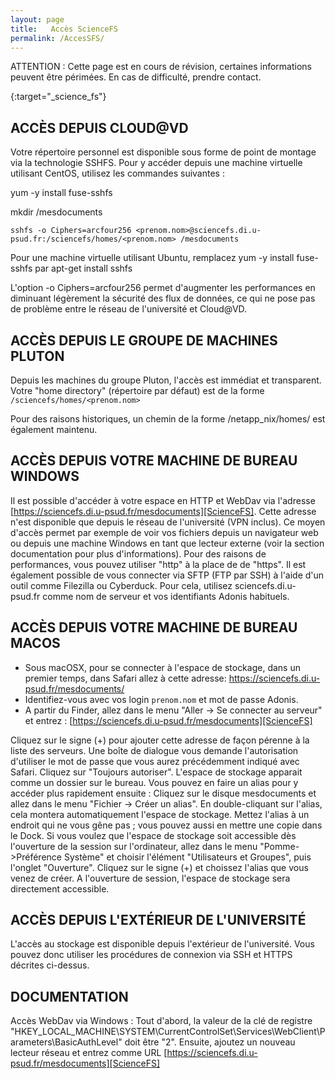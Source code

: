 ```yaml
---
layout: page
title:   Accès ScienceFS
permalink: /AccesSFS/
---
```


ATTENTION : Cette page est en cours de révision, certaines informations peuvent être périmées. En cas de difficulté, prendre contact.

[ScienceFS]: https://sciencefs.di.u-psud.fr/mesdocuments/
{:target="_science_fs"}

## ACCÈS DEPUIS CLOUD@VD
Votre répertoire personnel est disponible sous forme de point de montage via la technologie SSHFS. Pour y accéder depuis une machine virtuelle utilisant CentOS, utilisez les commandes suivantes :

yum -y install fuse-sshfs

mkdir /mesdocuments

`sshfs -o Ciphers=arcfour256 <prenom.nom>@sciencefs.di.u-psud.fr:/sciencefs/homes/<prenom.nom> /mesdocuments`

Pour une machine virtuelle utilisant Ubuntu, remplacez yum -y install fuse-sshfs par apt-get install sshfs

L'option -o Ciphers=arcfour256 permet d'augmenter les performances en diminuant légèrement la sécurité des flux de données, ce qui ne pose pas de problème entre le réseau de l'université et Cloud@VD.

## ACCÈS DEPUIS LE GROUPE DE MACHINES PLUTON
Depuis les machines du groupe Pluton, l'accès est immédiat et transparent.
Votre "home directory" (répertoire par défaut) est de la forme `/sciencefs/homes/<prenom.nom>`

Pour des raisons historiques, un chemin de la forme /netapp_nix/homes/<login court Adonis> est également maintenu.

## ACCÈS DEPUIS VOTRE MACHINE DE BUREAU WINDOWS
Il est possible d'accéder à votre espace en HTTP et WebDav via l'adresse [https://sciencefs.di.u-psud.fr/mesdocuments][ScienceFS].
Cette adresse n'est disponible que depuis le réseau de l'université (VPN inclus).
Ce moyen d'accès permet par exemple de voir vos fichiers depuis un navigateur web ou depuis une machine Windows en
tant que lecteur externe (voir la section documentation pour plus d'informations). Pour des raisons de performances,
vous pouvez utiliser "http" à la place de de "https".
Il est également possible de vous connecter via SFTP (FTP par SSH) à l'aide d'un outil comme Filezilla ou Cyberduck.
Pour cela, utilisez sciencefs.di.u-psud.fr comme nom de serveur et vos identifiants Adonis habituels.

## ACCÈS DEPUIS VOTRE MACHINE DE BUREAU MACOS

* Sous macOSX, pour se connecter à l'espace de stockage, dans un premier temps, dans Safari allez à cette adresse:
https://sciencefs.di.u-psud.fr/mesdocuments/
* Identifiez-vous avec vos login `prenom.nom` et mot de passe Adonis.
* A partir du Finder, allez dans le menu "Aller -> Se connecter au serveur" et entrez : [https://sciencefs.di.u-psud.fr/mesdocuments][ScienceFS]

Cliquez sur le signe (+) pour ajouter cette adresse de façon pérenne à la liste des serveurs.
Une boîte de dialogue vous demande l'autorisation d'utiliser le mot de passe que vous aurez précédemment
indiqué avec Safari. Cliquez sur "Toujours autoriser". L'espace de stockage apparait comme un dossier sur le bureau.
Vous pouvez en faire un alias pour y accéder plus rapidement ensuite :
Cliquez sur le disque mesdocuments et allez dans le menu "Fichier -> Créer un alias".
En double-cliquant sur l'alias, cela montera automatiquement l'espace de stockage.
Mettez l'alias à un endroit qui ne vous gêne pas ; vous pouvez aussi en mettre une copie dans le Dock.
Si vous voulez que l'espace de stockage soit accessible dès l'ouverture de la session sur l'ordinateur, allez dans
le menu "Pomme->Préférence Système" et choisir l'élément "Utilisateurs et Groupes", puis l'onglet "Ouverture".
Cliquez sur le signe (+) et choissez l'alias que vous venez de créer. A l'ouverture de session, l'espace de stockage
sera directement accessible.

## ACCÈS DEPUIS L'EXTÉRIEUR DE L'UNIVERSITÉ
L'accès au stockage est disponible depuis l'extérieur de l'université. Vous pouvez donc utiliser les procédures de connexion via SSH et HTTPS décrites ci-dessus.
## DOCUMENTATION
Accès WebDav via Windows : Tout d'abord, la valeur de la clé de registre "HKEY_LOCAL_MACHINE\SYSTEM\CurrentControlSet\Services\WebClient\Parameters\BasicAuthLevel" doit être "2".
Ensuite, ajoutez un nouveau lecteur réseau et entrez comme URL [https://sciencefs.di.u-psud.fr/mesdocuments][ScienceFS]
